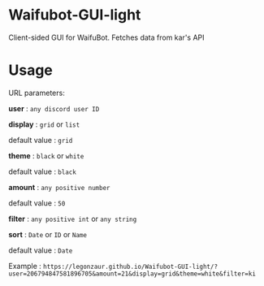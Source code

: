 # Waifubot-GUI-light

Client-sided GUI for WaifuBot. Fetches data from kar's API

# Usage

URL parameters:

**user** : `any discord user ID`

**display** : `grid` or `list`

default value : `grid`

**theme** : `black` or `white`

default value : `black`

**amount** : `any positive number`

default value : `50`

**filter** : `any positive int` or `any string`

**sort** : `Date` or `ID` or `Name`

default value : `Date`

Example : `https://legonzaur.github.io/Waifubot-GUI-light/?user=206794847581896705&amount=21&display=grid&theme=white&filter=ki`
